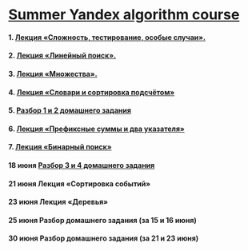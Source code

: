 # [Summer Yandex algorithm course](https://yandex.ru/yaintern/algorithm-training)
 
#### 1. [Лекция «Сложность, тестирование, особые случаи».](https://youtu.be/QLhqYNsPIVo) 

#### 2. [Лекция «Линейный поиск».](https://youtu.be/SKwB41FrGgU)

#### 3. [Лекция «Множества».](https://youtu.be/PUpmV2ieIHA)
#### 4. [Лекция «Словари и сортировка подсчётом»](https://www.youtube.com/watch?v=Nb5mW1yWVSs)

#### 5. [Разбор 1 и 2 домашнего задания](https://youtu.be/mdJdB7On4AM)
#### 6.	[Лекция «Префиксные суммы и два указателя»](https://youtu.be/de28y8Dcvkg)

#### 7. [Лекция «Бинарный поиск»](https://youtu.be/YENpZexHfuk)

#### 18 июня 	[Разбор 3 и 4 домашнего задания](https://www.youtube.com/watch?v=M2fLn3xOaNI) 

#### 21 июня 	Лекция «Сортировка событий»
#### 23 июня 	Лекция «Деревья»

#### 25 июня 	Разбор домашнего задания (за 15 и 16 июня)

#### 30 июня 	Разбор домашнего задания (за 21 и 23 июня)
